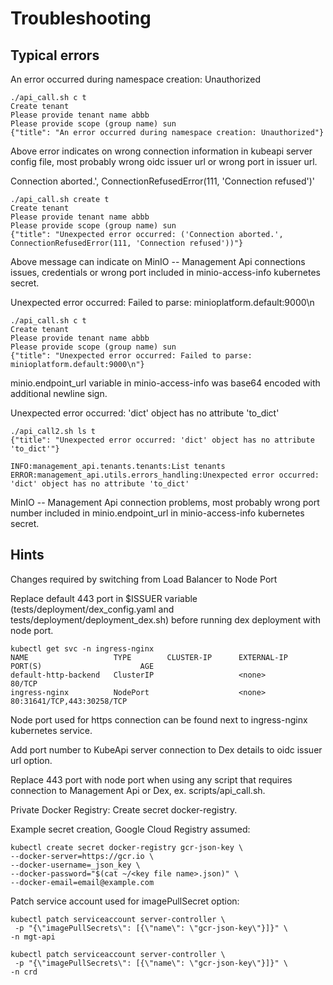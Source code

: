 # Troubleshooting

## Typical errors

An error occurred during namespace creation: Unauthorized

```console
./api_call.sh c t
Create tenant
Please provide tenant name abbb
Please provide scope (group name) sun
{"title": "An error occurred during namespace creation: Unauthorized"}
```
Above error indicates on wrong connection information in kubeapi server config file, most probably wrong oidc issuer url or wrong port in issuer url.

Connection aborted.', ConnectionRefusedError(111, 'Connection refused')'

```console
./api_call.sh create t
Create tenant
Please provide tenant name abbb
Please provide scope (group name) sun
{"title": "Unexpected error occurred: ('Connection aborted.', ConnectionRefusedError(111, 'Connection refused'))"}
```
Above message can indicate on MinIO -- Management Api connections issues, credentials or wrong port included in minio-access-info kubernetes secret.

Unexpected error occurred: Failed to parse: minioplatform.default:9000\n

```console
./api_call.sh c t
Create tenant
Please provide tenant name abbb
Please provide scope (group name) sun
{"title": "Unexpected error occurred: Failed to parse: minioplatform.default:9000\n"}
```
minio.endpoint_url variable in minio-access-info was base64 encoded with additional newline sign. 

Unexpected error occurred: 'dict' object has no attribute 'to_dict'

```console
./api_call2.sh ls t
{"title": "Unexpected error occurred: 'dict' object has no attribute 'to_dict'"}

INFO:management_api.tenants.tenants:List tenants
ERROR:management_api.utils.errors_handling:Unexpected error occurred: 'dict' object has no attribute 'to_dict'
```
MinIO -- Management Api connection problems, most probably wrong port number included in minio.endpoint_url in minio-access-info kubernetes secret.

## Hints
Changes required by switching from Load Balancer to Node Port

Replace default 443 port in $ISSUER variable (tests/deployment/dex_config.yaml and tests/deployment/deployment_dex.sh) before running dex deployment with node port.

```
kubectl get svc -n ingress-nginx
NAME                   TYPE        CLUSTER-IP      EXTERNAL-IP   PORT(S)                      AGE
default-http-backend   ClusterIP                   <none>        80/TCP                       
ingress-nginx          NodePort                    <none>        80:31641/TCP,443:30258/TCP   
```
Node port used for https connection can be found next to ingress-nginx kubernetes service.

Add port number to KubeApi server connection to Dex details to oidc issuer url option.

Replace 443 port with node port when using any script that requires connection to Management Api or Dex, ex. scripts/api_call.sh. 

Private Docker Registry:
Create secret docker-registry.

Example secret creation, Google Cloud Registry assumed: 
```
kubectl create secret docker-registry gcr-json-key \
--docker-server=https://gcr.io \
--docker-username=_json_key \
--docker-password="$(cat ~/<key file name>.json)" \
--docker-email=email@example.com
```
Patch service account used for imagePullSecret option:

```
kubectl patch serviceaccount server-controller \
 -p "{\"imagePullSecrets\": [{\"name\": \"gcr-json-key\"}]}" \
-n mgt-api
```
```
kubectl patch serviceaccount server-controller \
 -p "{\"imagePullSecrets\": [{\"name\": \"gcr-json-key\"}]}" \
-n crd
```



